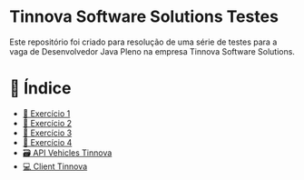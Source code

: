 # Tinnova Software Solutions Testes
Este repositório foi criado para resolução de uma série de testes para a vaga de Desenvolvedor Java Pleno na empresa 
Tinnova Software Solutions.

# 📖 Índice
- [📄 Exercício 1](https://github.com/thalesgomest/tinnova-test/tree/main/exercise-list/exercise-1)
- [📄 Exercício 2](https://github.com/thalesgomest/tinnova-test/tree/main/exercise-list/exercise-2)
- [📄 Exercício 3](https://github.com/thalesgomest/tinnova-test/tree/main/exercise-list/exercise-3)
- [📄 Exercício 4](https://github.com/thalesgomest/tinnova-test/tree/main/exercise-list/exercise-4)
- [🗃 API Vehicles Tinnova](https://github.com/thalesgomest/tinnova-test/tree/main/vehicles_rest_api)
- [💻 Client Tinnova](https://github.com/thalesgomest/tinnova-test/tree/main/tinnova-client)

